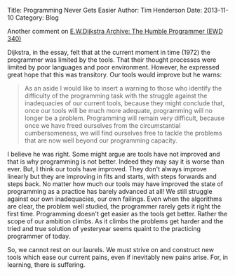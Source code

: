 Title: Programming Never Gets Easier
Author: Tim Henderson
Date: 2013-11-10
Category: Blog

Another comment on
[E.W.Dijkstra Archive: The Humble Programmer (EWD 340)](http://www.cs.utexas.edu/users/EWD/transcriptions/EWD03xx/EWD340.html)

Dijkstra, in the essay, felt that at the current moment in time (1972) the
programmer was limited by the tools. That their thought processes were limited
by poor languages and poor environment. However, he expressed great hope that
this was transitory. Our tools would improve but he warns:

> As an aside I would like to insert a warning to those who identify the
> difficulty of the programming task with the struggle against the inadequacies
> of our current tools, because they might conclude that, once our tools will be
> much more adequate, programming will no longer be a problem. Programming will
> remain very difficult, because once we have freed ourselves from the
> circumstantial cumbersomeness, we will find ourselves free to tackle the
> problems that are now well beyond our programming capacity.

I believe he was right. Some might argue are tools have not improved and that is
why programming is not better. Indeed they may say it is worse than ever. But, I
think our tools have improved. They don't always improve linearly but they are
improving in fits and starts, with steps forwards and steps back. No matter how
much our tools may have improved the state of programming as a practice has
barely advanced at all! We still struggle against our own inadequacies, our own
failings. Even when the algorithms are clear, the problem well studied, the
programmer rarely gets it right the first time. Programming doesn't get easier
as the tools get better. Rather the scope of our ambition climbs. As it climbs
the problems get harder and the tried and true solution of yesteryear seems
quaint to the practicing programmer of today.

So, we cannot rest on our laurels. We must strive on and construct new tools
which ease our current pains, even if inevitably new pains arise. For, in
learning, there is suffering.

